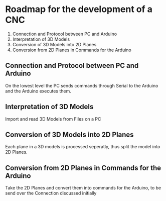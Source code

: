 # Roadmap for the development of a CNC

1. Connection and Protocol between PC and Arduino
2. Interpretation of 3D Models
3. Conversion of 3D Models into 2D Planes
4. Conversion from 2D Planes in Commands for the Arduino

## Connection and Protocol between PC and Arduino
On the lowest level the PC sends commands through
Serial to the Arduino and the Arduino executes them.

## Interpretation of 3D Models
Import and read 3D Models from Files on a PC

## Conversion of 3D Models into 2D Planes
Each plane in a 3D models is processed seperatly,
thus split the model into 2D Planes.

## Conversion from 2D Planes in Commands for the Arduino
Take the 2D Planes and convert them into commands for the
Arduino, to be send over the Connection discussed initially
